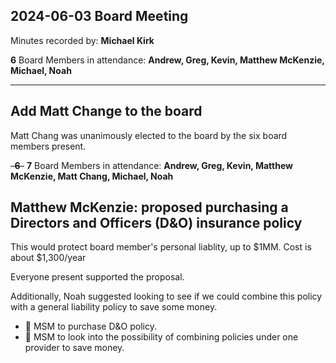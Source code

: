 ## 2024-06-03 Board Meeting

Minutes recorded by: **Michael Kirk**

**6** Board Members in attendance: **Andrew, Greg, Kevin, Matthew McKenzie, Michael, Noah**

---

## Add Matt Change to the board

Matt Chang was unanimously elected to the board by the six board members present.

~~-**6**-~~ **7** Board Members in attendance: **Andrew, Greg, Kevin, Matthew McKenzie, Matt Chang, Michael, Noah**

## Matthew McKenzie: proposed purchasing a Directors and Officers (D&O) insurance policy

This would protect board member's personal liablity, up to $1MM.
Cost is about $1,300/year

Everyone present supported the proposal.

Additionally, Noah suggested looking to see if we could combine this policy with a general liability policy to save some money.

* 👷 MSM to purchase D&O policy.
* 👷 MSM to look into the possibility of combining policies under one provider to save money.

